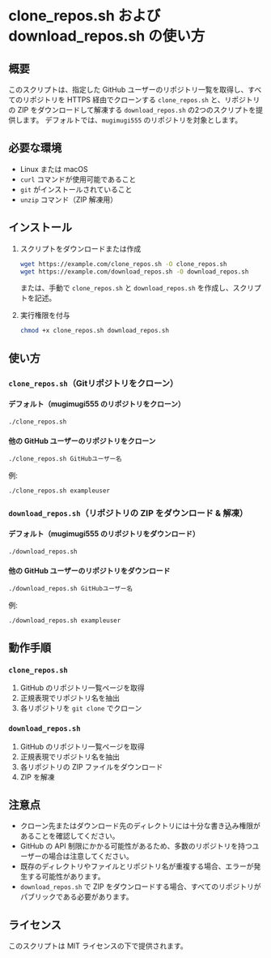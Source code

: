# clone_repos.sh および download_repos.sh の使い方

## 概要
このスクリプトは、指定した GitHub ユーザーのリポジトリ一覧を取得し、すべてのリポジトリを HTTPS 経由でクローンする `clone_repos.sh` と、リポジトリの ZIP をダウンロードして解凍する `download_repos.sh` の2つのスクリプトを提供します。
デフォルトでは、`mugimugi555` のリポジトリを対象とします。

## 必要な環境
- Linux または macOS
- `curl` コマンドが使用可能であること
- `git` がインストールされていること
- `unzip` コマンド（ZIP 解凍用）

## インストール
1. スクリプトをダウンロードまたは作成
   ```sh
   wget https://example.com/clone_repos.sh -O clone_repos.sh
   wget https://example.com/download_repos.sh -O download_repos.sh
   ```
   または、手動で `clone_repos.sh` と `download_repos.sh` を作成し、スクリプトを記述。

2. 実行権限を付与
   ```sh
   chmod +x clone_repos.sh download_repos.sh
   ```

## 使い方
### `clone_repos.sh`（Gitリポジトリをクローン）
#### デフォルト（mugimugi555 のリポジトリをクローン）
```sh
./clone_repos.sh
```

#### 他の GitHub ユーザーのリポジトリをクローン
```sh
./clone_repos.sh GitHubユーザー名
```
例:
```sh
./clone_repos.sh exampleuser
```

### `download_repos.sh`（リポジトリの ZIP をダウンロード & 解凍）
#### デフォルト（mugimugi555 のリポジトリをダウンロード）
```sh
./download_repos.sh
```

#### 他の GitHub ユーザーのリポジトリをダウンロード
```sh
./download_repos.sh GitHubユーザー名
```
例:
```sh
./download_repos.sh exampleuser
```

## 動作手順
### `clone_repos.sh`
1. GitHub のリポジトリ一覧ページを取得
2. 正規表現でリポジトリ名を抽出
3. 各リポジトリを `git clone` でクローン

### `download_repos.sh`
1. GitHub のリポジトリ一覧ページを取得
2. 正規表現でリポジトリ名を抽出
3. 各リポジトリの ZIP ファイルをダウンロード
4. ZIP を解凍

## 注意点
- クローン先またはダウンロード先のディレクトリには十分な書き込み権限があることを確認してください。
- GitHub の API 制限にかかる可能性があるため、多数のリポジトリを持つユーザーの場合は注意してください。
- 既存のディレクトリやファイルとリポジトリ名が重複する場合、エラーが発生する可能性があります。
- `download_repos.sh` で ZIP をダウンロードする場合、すべてのリポジトリがパブリックである必要があります。

## ライセンス
このスクリプトは MIT ライセンスの下で提供されます。

